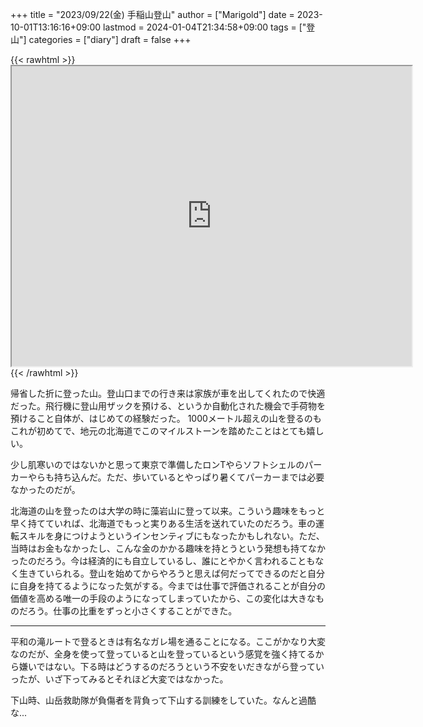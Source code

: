 +++
title = "2023/09/22(金) 手稲山登山"
author = ["Marigold"]
date = 2023-10-01T13:16:16+09:00
lastmod = 2024-01-04T21:34:58+09:00
tags = ["登山"]
categories = ["diary"]
draft = false
+++

{{< rawhtml >}} <iframe src="https://www.google.com/maps/d/embed?mid=14BRiKFvBHKSHLP74tglgxqHkQOu7YwM&ehbc=2E312F&noprof=1" width="640" height="480"></iframe> {{< /rawhtml >}}

帰省した折に登った山。登山口までの行き来は家族が車を出してくれたので快適だった。飛行機に登山用ザックを預ける、というか自動化された機会で手荷物を預けること自体が、はじめての経験だった。
1000メートル超えの山を登るのもこれが初めてで、地元の北海道でこのマイルストーンを踏めたことはとても嬉しい。

少し肌寒いのではないかと思って東京で準備したロンTやらソフトシェルのパーカーやらも持ち込んだ。ただ、歩いているとやっぱり暑くてパーカーまでは必要なかったのだが。

北海道の山を登ったのは大学の時に藻岩山に登って以来。こういう趣味をもっと早く持てていれば、北海道でもっと実りある生活を送れていたのだろう。車の運転スキルを身につけようというインセンティブにもなったかもしれない。ただ、当時はお金もなかったし、こんな金のかかる趣味を持とうという発想も持てなかったのだろう。今は経済的にも自立しているし、誰にとやかく言われることもなく生きていられる。登山を始めてからやろうと思えば何だってできるのだと自分に自身を持てるようになった気がする。今までは仕事で評価されることが自分の価値を高める唯一の手段のようになってしまっていたから、この変化は大きなものだろう。仕事の比重をずっと小さくすることができた。

---

平和の滝ルートで登るときは有名なガレ場を通ることになる。ここがかなり大変なのだが、全身を使って登っていると山を登っているという感覚を強く持てるから嫌いではない。下る時はどうするのだろうという不安をいだきながら登っていったが、いざ下ってみるとそれほど大変ではなかった。

下山時、山岳救助隊が負傷者を背負って下山する訓練をしていた。なんと過酷な...
